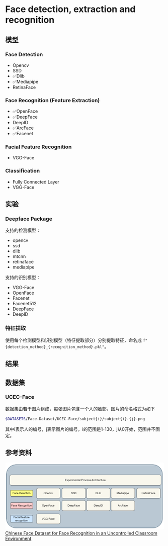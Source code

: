 # Face detection, extraction and recognition

## 模型
### Face Detection
- Opencv
- SSD
- ✅Dlib
- ✅Mediapipe
- RetinaFace

### Face Recognition (Feature Extraction)
- ✅OpenFace
- ✅DeepFace
- DeepID
- ✅ArcFace
- ✅Facenet

### Facial Feature Recognition
- VGG-Face

### Classification
- Fully Connected Layer
- VGG-Face

## 实验
### Deepface Package
支持的检测模型：
- opencv
- ssd
- dlib
- mtcnn
- retinaface
- mediapipe

支持的识别模型：
- VGG-Face
- OpenFace
- Facenet
- Facenet512
- DeepFace
- DeepID


### 特征提取
使用每个检测模型和识别模型（特征提取部分）分别提取特征，命名成 `f"{detection_method}_{recognition_method}.pkl"`。

## 结果


## 数据集

### UCEC-Face
数据集由若干图片组成，每张图片包含一个人的脸部，图片的命名格式为如下
```sh
$DATASETS/Face-Dataset/UCEC-Face/subject{i}/subject{i}.{j}.png
```
其中i表示人的编号，j表示图片的编号，i的范围是1-130，j从0开始，范围并不固定。


## 参考资料
![实验进程架构图](archetecture.png)
[Chinese Face Dataset for Face Recognition in an Uncontrolled Classroom Environment](https://ieeexplore.ieee.org/stamp/stamp.jsp?arnumber=10210367)